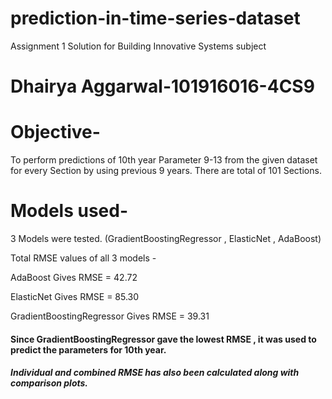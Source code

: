 # prediction-in-time-series-dataset
Assignment 1 Solution for Building Innovative Systems subject

# Dhairya Aggarwal-101916016-4CS9

# Objective-
To perform predictions of 10th year Parameter 9-13 from the given dataset for every Section by using previous 9 years. There are total of 101 Sections.

# Models used-
3 Models were tested. (GradientBoostingRegressor , ElasticNet , AdaBoost)

Total RMSE values of all 3 models - 

AdaBoost Gives RMSE = 42.72 

ElasticNet Gives RMSE = 85.30

GradientBoostingRegressor Gives RMSE = 39.31

#### Since GradientBoostingRegressor gave the lowest RMSE , it was used to predict the parameters for 10th year.

##### Individual and combined RMSE has also been calculated along with comparison plots.
